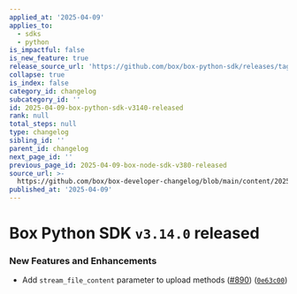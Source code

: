 ```yaml
---
applied_at: '2025-04-09'
applies_to:
  - sdks
  - python
is_impactful: false
is_new_feature: true
release_source_url: 'https://github.com/box/box-python-sdk/releases/tag/v3.14.0'
collapse: true
is_index: false
category_id: changelog
subcategory_id: ''
id: 2025-04-09-box-python-sdk-v3140-released
rank: null
total_steps: null
type: changelog
sibling_id: ''
parent_id: changelog
next_page_id: ''
previous_page_id: 2025-04-09-box-node-sdk-v380-released
source_url: >-
  https://github.com/box/box-developer-changelog/blob/main/content/2025/04-09-box-python-sdk-v3140-released.md
published_at: '2025-04-09'
---
```

# Box Python SDK `v3.14.0` released

### New Features and Enhancements

* Add `stream_file_content` parameter to upload methods ([#890][1]) ([`0e63c00`][2])

[1]: https://github.com/box/box-python-sdk/issues/890

[2]: https://github.com/box/box-python-sdk/commit/0e63c002ee17618c08200c12caae4bb3890b1e90